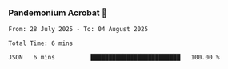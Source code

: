 ### Pandemonium Acrobat 🤸

<!--START_SECTION:waka-->

```all_time
From: 28 July 2025 - To: 04 August 2025

Total Time: 6 mins

JSON   6 mins          █████████████████████████   100.00 %
```

<!--END_SECTION:waka-->

